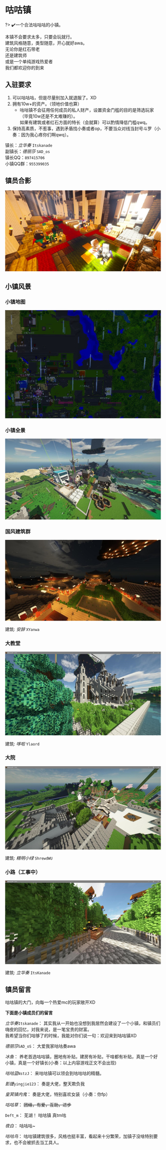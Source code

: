 # 咕咕镇

?> ✔️一个合法咕咕咕的小镇。

本镇不会要求太多，只要会玩就行。  
建筑风格随意，类型随意，开心就好awa。  
无论你是红石带老  
还是建筑师  
或是一个单纯游戏热爱者  
我们都欢迎你的到来  

## 入驻要求

1. 可以咕咕咕，但是尽量别加入就退服了。XD
2. 拥有10w+的资产。（领地价值也算）
    - 咕咕镇不会征用任何成员的私人财产，设置资金门槛的目的是筛选玩家（毕竟10w还是不太难赚的）。  
      如果有建筑或者红石方面的特长（会就算）可以酌情降低门槛qwq。  
3. 保持高素质，不惹事，遇到矛盾找小奏或者op，不要当众对线当封号斗罗（小奏：因为我心疼你们啊qwq）。

镇长：*立华奏* `Itskanade`  
副镇长：*德丽莎* `SAD_os`  
镇长QQ：`897415706`  
小镇QQ群：`955399035`  

## 镇员合影

![heying](../../_image/builds/town/ggz/heying.jpg)

## 小镇风景

### 小镇地图

![map](../../_image/builds/town/ggz/map.jpg)

### 小镇全景

![1](../../_image/builds/town/ggz/1.jpg)

### 国风建筑群

![2](../../_image/builds/town/ggz/2.jpg)

建筑: *安辞* `XYanwa`

### 大教堂

![3](../../_image/builds/town/ggz/3.jpg)

建筑: *哆啦* `Ylaord`

### 大院

![4](../../_image/builds/town/ggz/4.jpg)

建筑: *精明小绿* `ShrewdWU`

### 小路（工事中）

![5](../../_image/builds/town/ggz/5.jpg)

建筑: *立华奏* `ItsKanade`

## 镇员留言

咕咕镇的大门，向每一个热爱mc的玩家敞开XD

**下面是小镇成员们的留言**

*立华奏*`Itskanade`：
其实我从一开始也没想到我居然会建设了一个小镇，和镇员们嗨皮的回忆，对我来说，是一笔宝贵的财富。  
我希望当你们咕够了的时候，我能对你们说一句：欢迎来到咕咕镇XD

*德丽莎*`SAD_oS`：
大爱我家咕咕奏awa

*冰鱼*：
养老首选咕咕镇，圈地有补贴，建房有补贴，干啥都有补贴，真是一个好小镇，真是一个好镇长(小奏：以上内容游戏正文不会出现) 

*咕咕蓝*`NstzJ`：
来咕咕镇可以领会到咕咕咕的精髓。

*影捷*`yingjie123`：
奏是大佬，整天欺负我

*皇冥镇内鬼*：
奏是大佬，特别喜欢女装（小奏：你fp）

*咕咕草*：
~~团结，有爱，互助，进步~~

`Deft_m`：
芜湖！ 咕咕镇 真tm咕

*夜白*：
咕咕咕~

*咕咕鸟*：
咕咕镇建筑很多，风格也挺丰富，看起来十分繁荣，加镇子没啥特别要求，也不会被抓去当工具人。 

